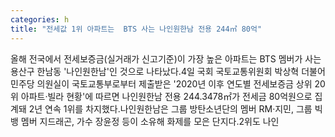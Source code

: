 ```yaml
---
categories: h
title: "전세값 1위 아파트는  BTS 사는 나인원한남 전용 244㎡ 80억"
---
```

올해 전국에서 전세보증금(실거래가 신고기준)이 가장 높은 아파트는 BTS 멤버가 사는 용산구 한남동 &#39;나인원한남&#39;인 것으로 나타났다.4일 국회 국토교통위원회 박상혁 더불어민주당 의원실이 국토교통부로부터 제출받은 &#39;2020년 이후 연도별 전세보증금 상위 20위 아파트·빌라 현황&#39;에 따르면 나인원한남 전용 244.3478㎡가 전세금 80억원으로 집계돼 2년 연속 1위를 차지했다.나인원한남은 그룹 방탄소년단의 멤버 RM·지민, 그룹 빅뱅 멤버 지드래곤, 가수 장윤정 등이 소유해 화제를 모은 단지다.2위도 나인
